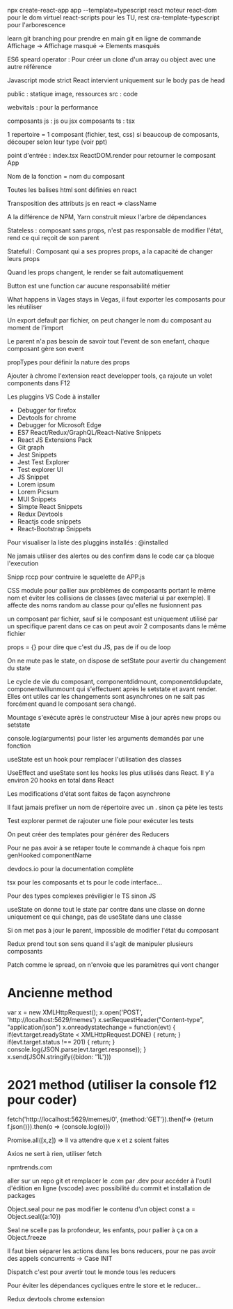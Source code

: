 npx create-react-app app --template=typescript
react moteur
react-dom pour le dom virtuel
react-scripts pour les TU, rest
cra-template-typescript pour l'arborescence

learn git branching pour prendre en main git en ligne de commande
Affichage -> Affichage masqué -> Elements masqués

ES6 speard operator : Pour créer un clone d'un array ou object avec une autre référence

Javascript mode strict
React intervient uniquement sur le body pas de head

public : statique image, ressources
src : code

webvitals : pour la performance

composants js : js ou jsx
composants ts : tsx

1 repertoire = 1 composant (fichier, test, css)
si beaucoup de composants, découper selon leur type (voir ppt)

point d'entrée : index.tsx
ReactDOM.render pour retourner le composant App 

Nom de la fonction = nom du composant

Toutes les balises html sont définies en react

Transposition des attributs js en react => className

A la différence de NPM, Yarn construit mieux l'arbre de dépendances

Stateless : composant sans props, n'est pas responsable de modifier l'état, rend ce qui reçoit de son parent

Statefull : Composant qui a ses propres props, a la capacité de changer leurs props

Quand les props changent, le render se fait automatiquement

Button est une function car aucune responsabilité métier

What happens in Vages stays in Vegas, il faut exporter les composants pour les réutiliser

Un export default par fichier, on peut changer le nom du composant au moment de l'import

Le parent n'a pas besoin de savoir tout l'event de son enefant, chaque composant gère son event

propTypes pour définir la nature des props

Ajouter à chrome l'extension react developper tools, ça rajoute un volet components dans F12

Les pluggins VS Code à installer
- Debugger for firefox
- Devtools for chrome
- Debugger for Microsoft Edge
- ES7 React/Redux/GraphQL/React-Native Snippets
- React JS Extensions Pack
- Git graph
- Jest Snippets
- Jest Test Explorer
- Test explorer UI
- JS Snippet
- Lorem ipsum
- Lorem Picsum
- MUI Snippets
- Simpte React Snippets
- Redux Devtools
- Reactjs code snippets
- React-Bootstrap Snippets

Pour visualiser la liste des pluggins installés : @installed

Ne jamais utiliser des alertes ou des confirm dans le code car ça bloque l'execution

Snipp rccp pour contruire le squelette de APP.js

CSS module pour pallier aux problèmes de composants portant le même nom et éviter les collisions de classes (avec material ui par exemple). Il affecte des noms random au classe pour qu'elles ne fusionnent pas 

un composant par fichier, sauf si le composant est uniquement utilisé par un specifique parent dans ce cas on peut avoir 2 composants dans le même fichier

props = {} pour dire que c'est du JS, pas de if ou de loop

On ne mute pas le state, on dispose de setState pour avertir du changement du state

Le cycle de vie du composant, componentdidmount, componentdidupdate, componentwillunmount qui s'effectuent après le setstate et avant render. Elles ont utiles car les changements sont asynchrones on ne sait pas forcément quand le composant sera changé.

Mountage s'exécute après le constructeur
Mise à jour après new props ou setstate

console.log(arguments) pour lister les arguments demandés par une fonction

useState est un hook pour remplacer l'utilisation des classes

UseEffect and useState sont les hooks les plus utilisés dans React. Il y'a environ 20 hooks en total dans React

Les modifications d'état sont faites de façon asynchrone

Il faut jamais prefixer un nom de répertoire avec un . sinon ça pète les tests

Test explorer permet de rajouter une fiole pour exécuter les tests

On peut créer des templates pour générer des Reducers

Pour ne pas avoir à se retaper toute le commande à chaque fois npm genHooked componentName

devdocs.io pour la documentation complète

tsx pour les composants et ts pour le code interface...

Pour des types complexes préviligier le TS sinon JS

useState on donne tout le state par contre dans une classe on donne uniquement ce qui change,  pas de useState dans une classe

Si on met pas à jour le parent, impossible de modifier l'état du composant

Redux prend tout son sens quand il s'agit de manipuler plusieurs composants

Patch comme le spread, on n'envoie que les paramètres qui vont changer

# Ancienne method
var x = new XMLHttpRequest();
x.open('POST', 'http://localhost:5629/memes')
x.setRequestHeader("Content-type", "application/json")
x.onreadystatechange = function(evt) {
    if(evt.target.readyState < XMLHttpRequest.DONE) {
        return;
    }
    if(evt.target.status !== 201) {
        return;
    }
    console.log(JSON.parse(evt.target.response));
}
x.send(JSON.stringify({bidon: '1L'}))

# 2021 method (utiliser la console f12 pour coder)
fetch('http://localhost:5629/memes/0', {method:'GET'}).then(f=> {return f.json()}).then(o => {console.log(o)})

Promise.all([x,z]) => Il va attendre que x et z soient faites

Axios ne sert à rien, utiliser fetch

npmtrends.com 

aller sur un repo git et remplacer le .com par .dev pour accéder à l'outil d'édition en ligne (vscode) avec possibilité du commit et installation de packages 

Object.seal pour ne pas modifier le contenu d'un object const
a = Object.seal({a:10})

Seal ne scelle pas la profondeur, les enfants, pour pallier à ça on a Object.freeze

Il faut bien séparer les actions dans les bons reducers, pour ne pas avoir des appels concurrents -> Case INIT

Dispatch c'est pour avertir tout le monde tous les reducers

Pour éviter les dépendances cycliques entre le store et le reducer...

Redux devtools chrome extension
